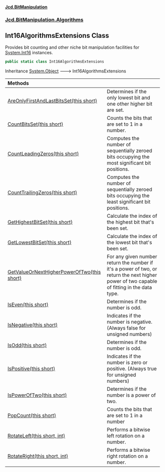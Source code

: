 #### [Jcd.BitManipulation](index.md 'index')

### [Jcd.BitManipulation.Algorithms](Jcd.BitManipulation.Algorithms.md 'Jcd.BitManipulation.Algorithms')

## Int16AlgorithmsExtensions Class

Provides bit counting and other niche bit manipulation facilities
for [System.Int16](https://docs.microsoft.com/en-us/dotnet/api/System.Int16 'System.Int16') instances.

```csharp
public static class Int16AlgorithmsExtensions
```

Inheritance [System.Object](https://docs.microsoft.com/en-us/dotnet/api/System.Object 'System.Object') &#129106; Int16AlgorithmsExtensions

| Methods                                                                                                                                                                                                                                                   |                                                                                                                                                    |
|:----------------------------------------------------------------------------------------------------------------------------------------------------------------------------------------------------------------------------------------------------------|:---------------------------------------------------------------------------------------------------------------------------------------------------|
| [AreOnlyFirstAndLastBitsSet(this short)](Jcd.BitManipulation.Algorithms.Int16AlgorithmsExtensions.AreOnlyFirstAndLastBitsSet(thisshort).md 'Jcd.BitManipulation.Algorithms.Int16AlgorithmsExtensions.AreOnlyFirstAndLastBitsSet(this short)')             | Determines if the only lowest bit and one other higher bit are set.                                                                                |
| [CountBitsSet(this short)](Jcd.BitManipulation.Algorithms.Int16AlgorithmsExtensions.CountBitsSet(thisshort).md 'Jcd.BitManipulation.Algorithms.Int16AlgorithmsExtensions.CountBitsSet(this short)')                                                       | Counts the bits that are set to 1 in a number.                                                                                                     |
| [CountLeadingZeros(this short)](Jcd.BitManipulation.Algorithms.Int16AlgorithmsExtensions.CountLeadingZeros(thisshort).md 'Jcd.BitManipulation.Algorithms.Int16AlgorithmsExtensions.CountLeadingZeros(this short)')                                        | Computes the number of sequentially zeroed bits occupying the most significant bit positions.                                                  |
| [CountTrailingZeros(this short)](Jcd.BitManipulation.Algorithms.Int16AlgorithmsExtensions.CountTrailingZeros(thisshort).md 'Jcd.BitManipulation.Algorithms.Int16AlgorithmsExtensions.CountTrailingZeros(this short)')                                     | Computes the number of sequentially zeroed bits occupying the least significant bit positions.                                                 |
| [GetHighestBitSet(this short)](Jcd.BitManipulation.Algorithms.Int16AlgorithmsExtensions.GetHighestBitSet(thisshort).md 'Jcd.BitManipulation.Algorithms.Int16AlgorithmsExtensions.GetHighestBitSet(this short)')                                           | Calculate the index of the highest bit that's been set.                                                                                            |
| [GetLowestBitSet(this short)](Jcd.BitManipulation.Algorithms.Int16AlgorithmsExtensions.GetLowestBitSet(thisshort).md 'Jcd.BitManipulation.Algorithms.Int16AlgorithmsExtensions.GetLowestBitSet(this short)')                                              | Calculate the index of the lowest bit that's been set.                                                                                             |
| [GetValueOrNextHigherPowerOfTwo(this short)](Jcd.BitManipulation.Algorithms.Int16AlgorithmsExtensions.GetValueOrNextHigherPowerOfTwo(thisshort).md 'Jcd.BitManipulation.Algorithms.Int16AlgorithmsExtensions.GetValueOrNextHigherPowerOfTwo(this short)') | For any given number return the number if it's a power of two, or return the next higher power of two capable of fitting in the data type. |
| [IsEven(this short)](Jcd.BitManipulation.Algorithms.Int16AlgorithmsExtensions.IsEven(thisshort).md 'Jcd.BitManipulation.Algorithms.Int16AlgorithmsExtensions.IsEven(this short)')                                                                         | Determines if the number is odd.                                                                                                                   |
| [IsNegative(this short)](Jcd.BitManipulation.Algorithms.Int16AlgorithmsExtensions.IsNegative(thisshort).md 'Jcd.BitManipulation.Algorithms.Int16AlgorithmsExtensions.IsNegative(this short)')                                                             | Indicates if the number is negative. (Always false for unsigned numbers)                                                                           |
| [IsOdd(this short)](Jcd.BitManipulation.Algorithms.Int16AlgorithmsExtensions.IsOdd(thisshort).md 'Jcd.BitManipulation.Algorithms.Int16AlgorithmsExtensions.IsOdd(this short)')                                                                            | Determines if the number is odd.                                                                                                                   |
| [IsPositive(this short)](Jcd.BitManipulation.Algorithms.Int16AlgorithmsExtensions.IsPositive(thisshort).md 'Jcd.BitManipulation.Algorithms.Int16AlgorithmsExtensions.IsPositive(this short)')                                                             | Indicates if the number is zero or positive. (Always true for unsigned numbers)                                                                    |
| [IsPowerOfTwo(this short)](Jcd.BitManipulation.Algorithms.Int16AlgorithmsExtensions.IsPowerOfTwo(thisshort).md 'Jcd.BitManipulation.Algorithms.Int16AlgorithmsExtensions.IsPowerOfTwo(this short)')                                                       | Determines if the number is a power of two.                                                                                                        |
| [PopCount(this short)](Jcd.BitManipulation.Algorithms.Int16AlgorithmsExtensions.PopCount(thisshort).md 'Jcd.BitManipulation.Algorithms.Int16AlgorithmsExtensions.PopCount(this short)')                                                                   | Counts the bits that are set to 1 in a number                                                                                                      |
| [RotateLeft(this short, int)](Jcd.BitManipulation.Algorithms.Int16AlgorithmsExtensions.RotateLeft(thisshort,int).md 'Jcd.BitManipulation.Algorithms.Int16AlgorithmsExtensions.RotateLeft(this short, int)')                                               | Performs a bitwise left rotation on a number.                                                                                                      |
| [RotateRight(this short, int)](Jcd.BitManipulation.Algorithms.Int16AlgorithmsExtensions.RotateRight(thisshort,int).md 'Jcd.BitManipulation.Algorithms.Int16AlgorithmsExtensions.RotateRight(this short, int)')                                            | Performs a bitwise right rotation on a number.                                                                                                     |
